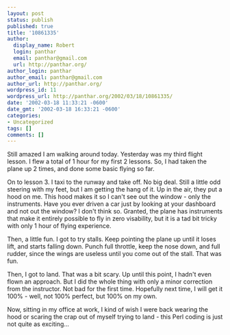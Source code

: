 ```yaml
---
layout: post
status: publish
published: true
title: '10861335'
author:
  display_name: Robert
  login: panthar
  email: panthar@gmail.com
  url: http://panthar.org/
author_login: panthar
author_email: panthar@gmail.com
author_url: http://panthar.org/
wordpress_id: 11
wordpress_url: http://panthar.org/2002/03/18/10861335/
date: '2002-03-18 11:33:21 -0600'
date_gmt: '2002-03-18 16:33:21 -0600'
categories:
- Uncategorized
tags: []
comments: []
---
```

<p>Still amazed I am walking around today.  Yesterday was my third flight lesson.  I flew a total of 1 hour for my first 2 lessons.  So, I had taken the plane up 2 times, and done some basic flying so far.</p>
<p>On to lesson 3.  I taxi to the runway and take off.  No big deal.  Still a little odd steering with my feet, but I am getting the hang of it.  Up in the air, they put a hood on me.  This hood makes it so I can't see out the window -  only the instruments.  Have you ever driven a car just by looking at your dashboard and not out the window?  I don't think so. Granted, the plane has instruments that make it entirely possible to fly in zero visability, but it is a tad bit tricky with only 1 hour of flying experience.</p>
<p>Then, a little fun.  I got to try stalls.  Keep pointing the plane up  until it loses lift, and starts falling down.  Punch full throttle, keep the nose down, and full rudder, since the wings are useless until you come out of the stall.  That was fun.</p>
<p>Then, I got to land.  That was a bit scary.  Up until this point, I hadn't even flown an approach.  But I did the whole thing with only a minor correction from the instructor.  Not bad for the first time.  Hopefully next time, I will get it 100% - well, not 100% perfect, but 100% on my own.</p>
<p>Now, sitting in my office at work, I kind of wish I were back wearing the hood or scaring the crap out of myself trying to land - this Perl coding is just not quite as exciting...</p>
